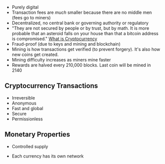 

* Purely digital
* Transaction fees are _much_ smaller because there are no middle men (fees go to miners)
* Decentralized, no central bank or governing authority or regulatory
* "They are not secured by people or by trust, but by math. It is more probable that an asteroid falls on your house than that a bitcoin address is compromised." [What is Cryptocurrency](https://blockgeeks.com/guides/what-is-cryptocurrency/)
* Fraud-proof (due to keys and mining and blockchain)
* Mining is how transactions get verified (to prevent forgery). It's also how new coins get created.
* Mining difficulty increases as miners mine faster
* Rewards are halved every 210,000 blocks. Last coin will be mined in 2140

## Cryptocurrency Transactions
* Irreversible
* Anonymous
* Fast and global
* Secure
* Permissionless

## Monetary Properties
* Controlled supply


* Each currency has its own network
